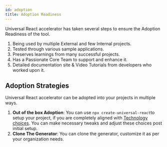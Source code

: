 ```yaml
---
id: adoption
title: Adoption Readiness
---
```


Universal React accelerator has taken several steps to ensure the Adoption Readiness of the tool. 

1. Being used by multiple External and few Internal projects. 
2. Tested through various sample applications.
3. Preserves learnings from many successful projects.
4. Has a Passionate  Core Team to support and enhance it. 
5. Detailed documentation site & Video Tutorials from developers who worked upon it. 

## Adoption Strategies 

Universal React accelerator can be adopted into your projects in multiple ways. 

1. **Out of the box Adoption**: You can use `npx create-universal-react`to setup your project, if you are completely aligned with [Technology choices](/universal-react-docs/docs/features/). You can make necessary tweaks and adjust these choices post initial setup.
2. **Clone The Generator**: You can clone the generator, customize it as per your organization needs.
